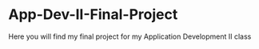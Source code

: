 # App-Dev-II-Final-Project
Here you will find my final project for my Application Development II class
